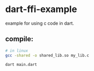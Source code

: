 # dart-ffi-example
example for using c code in dart.

## compile:
```sh
# in linux
gcc -shared -o shared_lib.so my_lib.c 

dart main.dart
```
